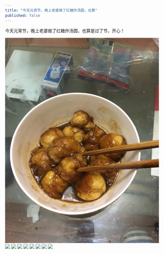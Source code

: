 ```yaml
---
title: "今天元宵节，晚上老婆做了红糖炸汤圆，也算"
published: false
---
```

今天元宵节，晚上老婆做了红糖炸汤圆，也算是过了节，开心！

![](./1.jpg)
![](./2.jpg)
![](./3.jpg)
![](./4.jpg)
![](./5.jpg)
![](./6.jpg)
![](./7.jpg)
![](./8.jpg)
![](./9.jpg)
